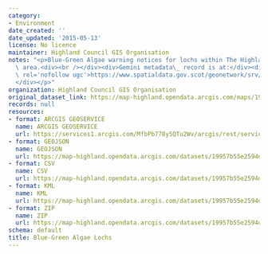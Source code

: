 ```yaml
---
category:
- Environment
date_created: ''
date_updated: '2015-05-13'
license: No licence
maintainer: Highland Council GIS Organisation
notes: "<p>Blue-Green Algae warning notices for lochs within The Highland Council\
  \ area.<div><br /></div><div>Gemini metadata\_ record is at:</div><div><a href='https://www.spatialdata.gov.scot/geonetwork/srv/eng/catalog.search#/metadata/{f3fd69dd-0e9d-4742-a1d1-69507deefd15}'\
  \ rel='nofollow ugc'>https://www.spatialdata.gov.scot/geonetwork/srv/eng/catalog.search#/metadata/{f3fd69dd-0e9d-4742-a1d1-69507deefd15}</a>\_\
  </div></p>"
organization: Highland Council GIS Organisation
original_dataset_link: https://map-highland.opendata.arcgis.com/maps/19957b55e2594d6a8e17662af358cfc4_0
records: null
resources:
- format: ARCGIS GEOSERVICE
  name: ARCGIS GEOSERVICE
  url: https://services1.arcgis.com/MfbPb778y5QTu2Wv/arcgis/rest/services/Blue_Green_Algae_Lochs/FeatureServer/0
- format: GEOJSON
  name: GEOJSON
  url: https://map-highland.opendata.arcgis.com/datasets/19957b55e2594d6a8e17662af358cfc4_0.geojson?outSR=%7B%22latestWkid%22%3A3857%2C%22wkid%22%3A102100%7D
- format: CSV
  name: CSV
  url: https://map-highland.opendata.arcgis.com/datasets/19957b55e2594d6a8e17662af358cfc4_0.csv?outSR=%7B%22latestWkid%22%3A3857%2C%22wkid%22%3A102100%7D
- format: KML
  name: KML
  url: https://map-highland.opendata.arcgis.com/datasets/19957b55e2594d6a8e17662af358cfc4_0.kml?outSR=%7B%22latestWkid%22%3A3857%2C%22wkid%22%3A102100%7D
- format: ZIP
  name: ZIP
  url: https://map-highland.opendata.arcgis.com/datasets/19957b55e2594d6a8e17662af358cfc4_0.zip?outSR=%7B%22latestWkid%22%3A3857%2C%22wkid%22%3A102100%7D
schema: default
title: Blue-Green Algae Lochs
---
```

